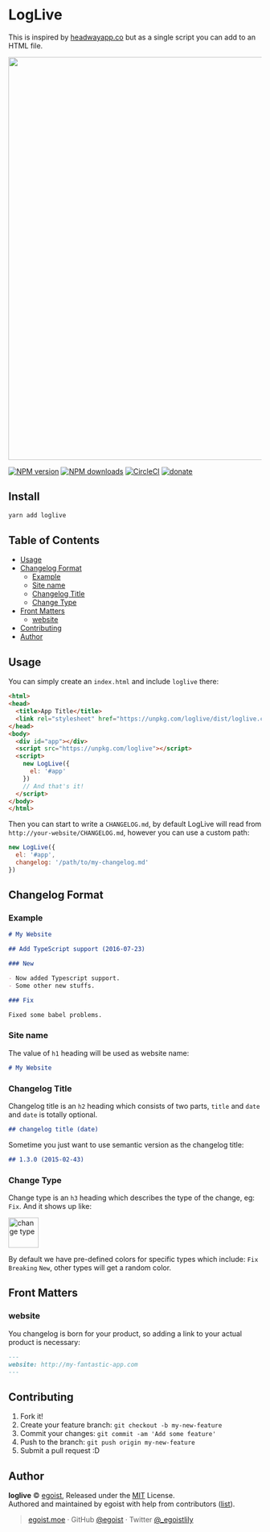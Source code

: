 # LogLive

This is inspired by [headwayapp.co](https://headwayapp.co) but as a single script you can add to an HTML file.

<p align="center">
<img src="https://i.loli.net/2017/07/27/597995184bb02.png" width="800">
</p>

[![NPM version](https://img.shields.io/npm/v/loglive.svg?style=flat)](https://npmjs.com/package/loglive) [![NPM downloads](https://img.shields.io/npm/dm/loglive.svg?style=flat)](https://npmjs.com/package/loglive) [![CircleCI](https://circleci.com/gh/egoist/loglive/tree/master.svg?style=shield)](https://circleci.com/gh/egoist/loglive/tree/master)  [![donate](https://img.shields.io/badge/$-donate-ff69b4.svg?maxAge=2592000&style=flat)](https://github.com/egoist/donate)

## Install

```bash
yarn add loglive
```

## Table of Contents

<!-- toc -->

- [Usage](#usage)
- [Changelog Format](#changelog-format)
  * [Example](#example)
  * [Site name](#site-name)
  * [Changelog Title](#changelog-title)
  * [Change Type](#change-type)
- [Front Matters](#front-matters)
  * [website](#website)
- [Contributing](#contributing)
- [Author](#author)

<!-- tocstop -->

## Usage

You can simply create an `index.html` and include `loglive` there:

```html
<html>
<head>
  <title>App Title</title>
  <link rel="stylesheet" href="https://unpkg.com/loglive/dist/loglive.css">
</head>
<body>
  <div id="app"></div>
  <script src="https://unpkg.com/loglive"></script>
  <script>
    new LogLive({
      el: '#app'
    })
    // And that's it!
  </script>
</body>
</html>
```

Then you can start to write a `CHANGELOG.md`, by default LogLive will read from `http://your-website/CHANGELOG.md`, however you can use a custom path:

```js
new LogLive({
  el: '#app',
  changelog: '/path/to/my-changelog.md'
})
```

## Changelog Format

### Example

```md
# My Website

## Add TypeScript support (2016-07-23)

### New

- Now added Typescript support.
- Some other new stuffs.

### Fix

Fixed some babel problems.
```

### Site name

The value of `h1` heading will be used as website name:

```md
# My Website
```

### Changelog Title

Changelog title is an `h2` heading which consists of two parts, `title` and `date` and `date` is totally optional.

```md
## changelog title (date)
```

Sometime you just want to use semantic version as the changelog title:

```md
## 1.3.0 (2015-02-43)
```

### Change Type

Change type is an `h3` heading which describes the type of the change, eg: `Fix`. And it shows up like:

<img src="https://i.loli.net/2017/07/27/59797da5a89df.png" alt="change type" width="60">

By default we have pre-defined colors for specific types which include: `Fix` `Breaking` `New`, other types will get a random color.

## Front Matters

### website

You changelog is born for your product, so adding a link to your actual product is necessary:

```md
---
website: http://my-fantastic-app.com
---
```

## Contributing

1. Fork it!
2. Create your feature branch: `git checkout -b my-new-feature`
3. Commit your changes: `git commit -am 'Add some feature'`
4. Push to the branch: `git push origin my-new-feature`
5. Submit a pull request :D


## Author

**loglive** © [egoist](https://github.com/egoist), Released under the [MIT](./LICENSE) License.<br>
Authored and maintained by egoist with help from contributors ([list](https://github.com/egoist/loglive/contributors)).

> [egoist.moe](https://egoist.moe) · GitHub [@egoist](https://github.com/egoist) · Twitter [@_egoistlily](https://twitter.com/_egoistlily)
